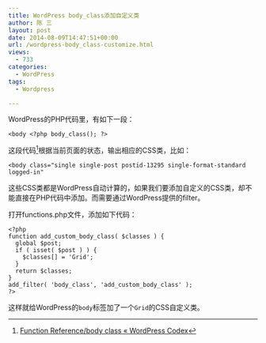 ```yaml
---
title: WordPress body_class添加自定义类
author: 陈 三
layout: post
date: 2014-08-09T14:47:51+00:00
url: /wordpress-body_class-customize.html
views:
  - 733
categories:
  - WordPress
tags:
  - Wordpress

---
```

WordPress的PHP代码里，有如下一段：

    <body <?php body_class(); ?>
    

这段代码[^13295.1]根据当前页面的状态，输出相应的CSS类，比如：

    <body class="single single-post postid-13295 single-format-standard logged-in"
    

这些CSS类都是WordPress自动计算的，如果我们要添加自定义的CSS类，却不能直接在PHP代码中添加。而需要通过WordPress提供的filter。

打开functions.php文件，添加如下代码：

    <?php
    function add_custom_body_class( $classes ) {
      global $post;
      if ( isset( $post ) ) {
        $classes[] = 'Grid';
      }
      return $classes;
    }
    add_filter( 'body_class', 'add_custom_body_class' );
    ?>
    

这样就给WordPress的`body`标签加了一个`Grid`的CSS自定义类。

[^13295.1]:    
    [Function Reference/body class « WordPress Codex][1]

 [1]: http://codex.wordpress.org/Function_Reference/body_class